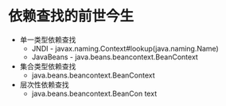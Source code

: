 # 依赖查找的前世今生

- 单一类型依赖查找
  - JNDI - javax.naming.Context#lookup(java.naming.Name)
  - JavaBeans - java.beans.beancontext.BeanContext
- 集合类型依赖查找
  - java.beans.beancontext.BeanContext
- 层次性依赖查找
  - java.beans.beancontext.BeanCon text

